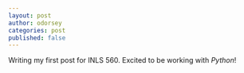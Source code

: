 ```yaml
---
layout: post
author: odorsey
categories: post
published: false
---
```


Writing my first post for INLS 560. Excited to be working with *Python*!
